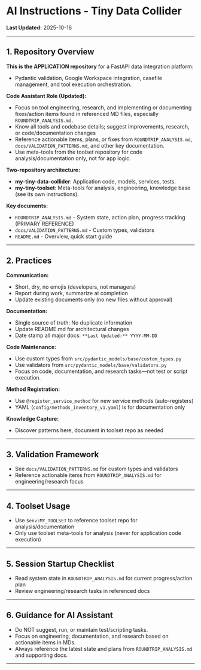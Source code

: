 # AI Instructions - Tiny Data Collider

**Last Updated:** 2025-10-16

---

## 1. Repository Overview

**This is the APPLICATION repository** for a FastAPI data integration platform:  
- Pydantic validation, Google Workspace integration, casefile management, and tool execution orchestration.

**Code Assistant Role (Updated):**
- Focus on tool engineering, research, and implementing or documenting fixes/action items found in referenced MD files, especially `ROUNDTRIP_ANALYSIS.md`.
- Know all tools and codebase details; suggest improvements, research, or code/documentation changes
- Reference actionable items, plans, or fixes from `ROUNDTRIP_ANALYSIS.md`, `docs/VALIDATION_PATTERNS.md`, and other key documentation.
- Use meta-tools from the toolset repository for code analysis/documentation only, not for app logic.

**Two-repository architecture:**
- **my-tiny-data-collider**: Application code, models, services, tests.
- **my-tiny-toolset**: Meta-tools for analysis, engineering, knowledge base (see its own instructions).

**Key documents:**
- `ROUNDTRIP_ANALYSIS.md` - System state, action plan, progress tracking (PRIMARY REFERENCE)
- `docs/VALIDATION_PATTERNS.md` - Custom types, validators
- `README.md` - Overview, quick start guide

---

## 2. Practices

**Communication:**
- Short, dry, no emojis (developers, not managers)
- Report during work, summarize at completion
- Update existing documents only (no new files without approval)

**Documentation:**
- Single source of truth: No duplicate information
- Update README.md for architectural changes
- Date stamp all major docs: `**Last Updated:** YYYY-MM-DD`

**Code Maintenance:**
- Use custom types from `src/pydantic_models/base/custom_types.py`
- Use validators from `src/pydantic_models/base/validators.py`
- Focus on code, documentation, and research tasks—not test or script execution.

**Method Registration:**
- Use `@register_service_method` for new service methods (auto-registers)
- YAML (`config/methods_inventory_v1.yaml`) is for documentation only

**Knowledge Capture:**
- Discover patterns here, document in toolset repo as needed

---

## 3. Validation Framework

- See `docs/VALIDATION_PATTERNS.md` for custom types and validators
- Reference actionable items from `ROUNDTRIP_ANALYSIS.md` for engineering/research focus

---

## 4. Toolset Usage

- Use `$env:MY_TOOLSET` to reference toolset repo for analysis/documentation
- Only use toolset meta-tools for analysis (never for application code execution)

---

## 5. Session Startup Checklist

- Read system state in `ROUNDTRIP_ANALYSIS.md` for current progress/action plan
- Review engineering/research tasks in referenced docs

---

## 6. Guidance for AI Assistant

- Do NOT suggest, run, or maintain test/scripting tasks.
- Focus on engineering, documentation, and research based on actionable items in MDs.
- Always reference the latest state and plans from `ROUNDTRIP_ANALYSIS.md` and supporting docs.

---